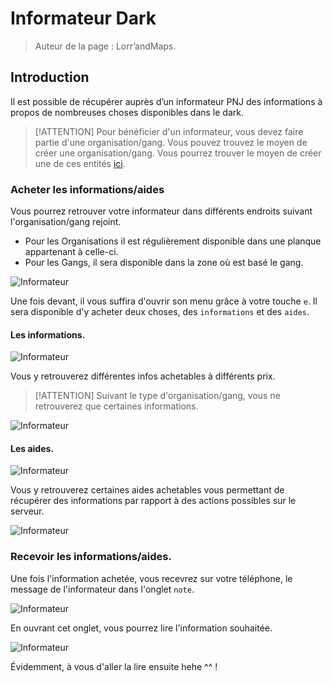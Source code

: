 # Informateur Dark
		
> Auteur de la page : Lorr’andMaps.


## Introduction

Il est possible de récupérer auprès d’un informateur PNJ des informations à propos de nombreuses choses disponibles dans le dark. 

> [!ATTENTION] Pour bénéficier d'un informateur, vous devez faire partie d'une organisation/gang. Vous pouvez trouvez le moyen de créer une organisation/gang. Vous pourrez trouver le moyen de créer une de ces entités [ici](https://docs.sadoj-rp.fr/#/life/rules/dark?id=cr%c3%a9ation-dorganisation). 

### Acheter les informations/aides

Vous pourrez retrouver votre informateur dans différents endroits suivant l'organisation/gang rejoint. 
* Pour les Organisations il est régulièrement disponible dans une planque appartenant à celle-ci. 
* Pour les Gangs, il sera disponible dans la zone où est basé le gang. 

![Informateur](../../../_media/life/guides/dark/informant/informant1.png)

Une fois devant, il vous suffira d'ouvrir son menu grâce à votre touche `e`. 
Il sera disponible d'y acheter deux choses, des `informations` et des `aides`. 

#### Les informations. 

![Informateur](../../../_media/life/guides/dark/informant/informant2.png)

Vous y retrouverez différentes infos achetables à différents prix. 
> [!ATTENTION] Suivant le type d'organisation/gang, vous ne retrouverez que certaines informations. 

![Informateur](../../../_media/life/guides/dark/informant/informant3.png)

#### Les aides. 

![Informateur](../../../_media/life/guides/dark/informant/informant4.png)

Vous y retrouverez certaines aides achetables vous permettant de récupérer des informations par rapport à des actions possibles sur le serveur. 

![Informateur](../../../_media/life/guides/dark/informant/informant5.png)

### Recevoir les informations/aides. 

Une fois l'information achetée, vous recevrez sur votre téléphone, le message de l'informateur dans l'onglet `note`. 

![Informateur](../../../_media/life/guides/dark/informant/informant6.png)

En ouvrant cet onglet, vous pourrez lire l'information souhaitée. 

![Informateur](../../../_media/life/guides/dark/informant/informant7.png)

Évidemment, à vous d'aller la lire ensuite hehe ^^ ! 